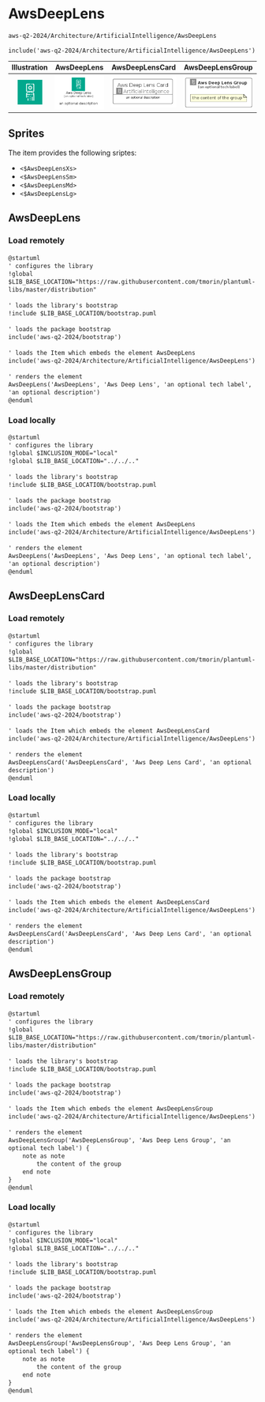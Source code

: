 # AwsDeepLens


```text
aws-q2-2024/Architecture/ArtificialIntelligence/AwsDeepLens
```

```text
include('aws-q2-2024/Architecture/ArtificialIntelligence/AwsDeepLens')
```



| Illustration | AwsDeepLens | AwsDeepLensCard | AwsDeepLensGroup |
| :---: | :---: | :---: | :---: |
| ![illustration for Illustration](../../../aws-q2-2024/Architecture/ArtificialIntelligence/AwsDeepLens.png) | ![illustration for AwsDeepLens](../../../aws-q2-2024/Architecture/ArtificialIntelligence/AwsDeepLens.Local.png) | ![illustration for AwsDeepLensCard](../../../aws-q2-2024/Architecture/ArtificialIntelligence/AwsDeepLensCard.Local.png) | ![illustration for AwsDeepLensGroup](../../../aws-q2-2024/Architecture/ArtificialIntelligence/AwsDeepLensGroup.Local.png) |



## Sprites
The item provides the following sriptes:

- `<$AwsDeepLensXs>`
- `<$AwsDeepLensSm>`
- `<$AwsDeepLensMd>`
- `<$AwsDeepLensLg>`





## AwsDeepLens

### Load remotely
```plantuml
@startuml
' configures the library
!global $LIB_BASE_LOCATION="https://raw.githubusercontent.com/tmorin/plantuml-libs/master/distribution"

' loads the library's bootstrap
!include $LIB_BASE_LOCATION/bootstrap.puml

' loads the package bootstrap
include('aws-q2-2024/bootstrap')

' loads the Item which embeds the element AwsDeepLens
include('aws-q2-2024/Architecture/ArtificialIntelligence/AwsDeepLens')

' renders the element
AwsDeepLens('AwsDeepLens', 'Aws Deep Lens', 'an optional tech label', 'an optional description')
@enduml
```

### Load locally
```plantuml
@startuml
' configures the library
!global $INCLUSION_MODE="local"
!global $LIB_BASE_LOCATION="../../.."

' loads the library's bootstrap
!include $LIB_BASE_LOCATION/bootstrap.puml

' loads the package bootstrap
include('aws-q2-2024/bootstrap')

' loads the Item which embeds the element AwsDeepLens
include('aws-q2-2024/Architecture/ArtificialIntelligence/AwsDeepLens')

' renders the element
AwsDeepLens('AwsDeepLens', 'Aws Deep Lens', 'an optional tech label', 'an optional description')
@enduml
```

## AwsDeepLensCard

### Load remotely
```plantuml
@startuml
' configures the library
!global $LIB_BASE_LOCATION="https://raw.githubusercontent.com/tmorin/plantuml-libs/master/distribution"

' loads the library's bootstrap
!include $LIB_BASE_LOCATION/bootstrap.puml

' loads the package bootstrap
include('aws-q2-2024/bootstrap')

' loads the Item which embeds the element AwsDeepLensCard
include('aws-q2-2024/Architecture/ArtificialIntelligence/AwsDeepLens')

' renders the element
AwsDeepLensCard('AwsDeepLensCard', 'Aws Deep Lens Card', 'an optional description')
@enduml
```

### Load locally
```plantuml
@startuml
' configures the library
!global $INCLUSION_MODE="local"
!global $LIB_BASE_LOCATION="../../.."

' loads the library's bootstrap
!include $LIB_BASE_LOCATION/bootstrap.puml

' loads the package bootstrap
include('aws-q2-2024/bootstrap')

' loads the Item which embeds the element AwsDeepLensCard
include('aws-q2-2024/Architecture/ArtificialIntelligence/AwsDeepLens')

' renders the element
AwsDeepLensCard('AwsDeepLensCard', 'Aws Deep Lens Card', 'an optional description')
@enduml
```

## AwsDeepLensGroup

### Load remotely
```plantuml
@startuml
' configures the library
!global $LIB_BASE_LOCATION="https://raw.githubusercontent.com/tmorin/plantuml-libs/master/distribution"

' loads the library's bootstrap
!include $LIB_BASE_LOCATION/bootstrap.puml

' loads the package bootstrap
include('aws-q2-2024/bootstrap')

' loads the Item which embeds the element AwsDeepLensGroup
include('aws-q2-2024/Architecture/ArtificialIntelligence/AwsDeepLens')

' renders the element
AwsDeepLensGroup('AwsDeepLensGroup', 'Aws Deep Lens Group', 'an optional tech label') {
    note as note
        the content of the group
    end note
}
@enduml
```

### Load locally
```plantuml
@startuml
' configures the library
!global $INCLUSION_MODE="local"
!global $LIB_BASE_LOCATION="../../.."

' loads the library's bootstrap
!include $LIB_BASE_LOCATION/bootstrap.puml

' loads the package bootstrap
include('aws-q2-2024/bootstrap')

' loads the Item which embeds the element AwsDeepLensGroup
include('aws-q2-2024/Architecture/ArtificialIntelligence/AwsDeepLens')

' renders the element
AwsDeepLensGroup('AwsDeepLensGroup', 'Aws Deep Lens Group', 'an optional tech label') {
    note as note
        the content of the group
    end note
}
@enduml
```

